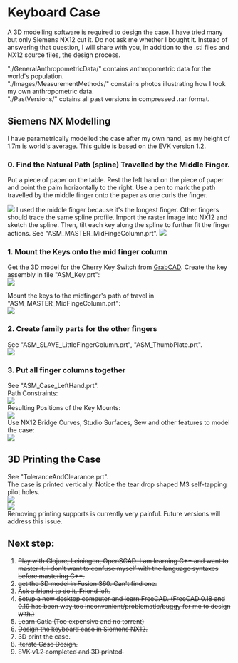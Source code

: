 # Keyboard Case
A 3D modelling software is required to design the case. I have tried many but only Siemens NX12 cut it. Do not ask me whether I bought it. Instead of answering that question, I will share with you, in addition to the .stl files and NX12 source files, the design process.  

"./GeneralAnthropometricData/" contains anthropometric data for the world's population.   
"./Images/MeasurementMethods/" constains photos illustrating how I took my own anthropometric data.  
"./PastVersions/" cotains all past versions in compressed .rar format.  

## Siemens NX Modelling
I have parametrically modelled the case after my own hand, as my height of 1.7m is world's average. This guide is based on the EVK version 1.2.  

### 0. Find the Natural Path (spline) Travelled by the Middle Finger.
Put a piece of paper on the table. Rest the left hand on the piece of paper and point the palm horizontally to the right. Use a pen to mark the path travelled by the middle finger onto the paper as one curls the finger.  
<!-- <img src="./Images/MidFingerPath0.jpg" width="500"> -->
<img src="./Images/MidFingerPath0.jpg">
I used the middle finger because it's the longest finger. Other fingers should trace the same spline profile.  
Import the raster image into NX12 and sketch the spline. Then, tilt each key along the spline to further fit the finger actions. See "ASM_MASTER_MidFingeColumn.prt".  
<img src="./Images/ASM_MASTER_MidFingeColumn0.PNG">  

### 1. Mount the Keys onto the mid finger column
Get the 3D model for the Cherry Key Switch from [GrabCAD](https://grabcad.com/library?page=1&time=all_time&sort=recent&query=cherry%20switch). Create the key assembly in file "ASM_Key.prt":  
<img src="./Images/ASM_Key0.PNG"> 
 
Mount the keys to the midfinger's path of travel in "ASM_MASTER_MidFingeColumn.prt":  
<img src="./Images/ASM_MASTER_MidFingeColumn1.PNG">   

### 2. Create family parts for the other fingers 
See "ASM_SLAVE_LittleFingerColumn.prt",  "ASM_ThumbPlate.prt".  
<img src="./Images/PartFamilies.PNG">  

### 3. Put all finger columns together
See "ASM_Case_LeftHand.prt".  
Path Constraints:  
<img src="./Images/ASM_Case_LeftHand0.png">  
Resulting Positions of the Key Mounts:  
<img src="./Images/ASM_Case_LeftHand1.png">  
Use NX12 Bridge Curves, Studio Surfaces, Sew and other features to model the case:  
<img src="./Images/ASM_Case_LeftHand2.png">  


## 3D Printing the Case
See "ToleranceAndClearance.prt".  
The case is printed vertically. Notice the tear drop shaped M3 self-tapping pilot holes.  
<img src="./Images/ASM_Case_LeftHand3.png">  
<img src="./Images/3DPrintedCase0.jpg">  
Removing printing supports is currently very painful. Future versions will address this issue.  


## Next step:
 1. ~~Play with Clojure, Leiningen, OpenSCAD. I am learning C++ and want to master it. I don't want to confuse myself with the language syntaxes before mastering C++.~~
 2. ~~get the 3D model in Fusion 360. Can't find one.~~
 3. ~~Ask a friend to do it. Friend left.~~
 4. ~~Setup a new desktop computer and learn FreeCAD. (FreeCAD 0.18 and 0.19 has been way too inconvenient/problematic/buggy for me to design with.)~~ 
 5. ~~Learn Catia (Too expensive and no torrent)~~
 6. ~~Design the keyboard case in Siemens NX12.~~
 7. ~~3D print the case.~~  
 8. ~~Iterate Case Design.~~  
 9. ~~EVK v1.2 completed and 3D printed.~~  
